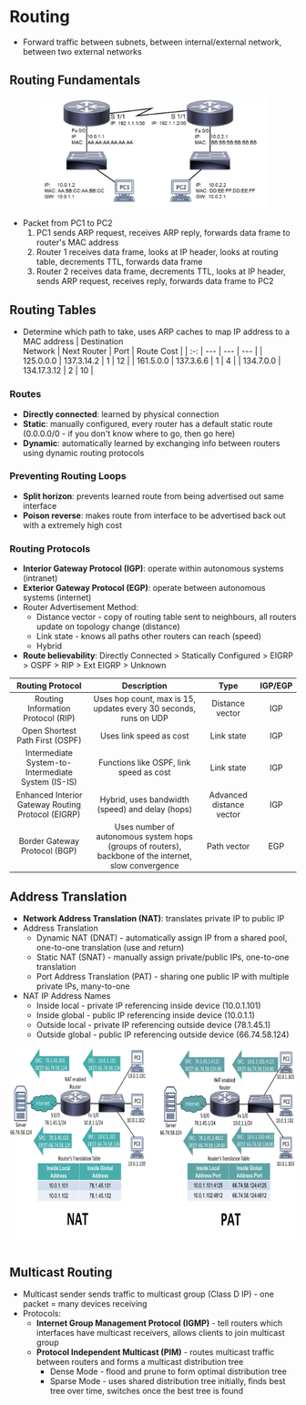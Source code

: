 # Routing
* Forward traffic between subnets, between internal/external network, between two external networks

## Routing Fundamentals
<p align="center">
    <img src="images/routing.png" width="400px" alt="Routing Example">
</p>

* Packet from PC1 to PC2
    1. PC1 sends ARP request, receives ARP reply, forwards data frame to router's MAC address
    2. Router 1 receives data frame, looks at IP header, looks at routing table, decrements TTL, forwards data frame
    3. Router 2 receives data frame, decrements TTL, looks at IP header, sends ARP request, receives reply, forwards data frame to PC2

## Routing Tables
* Determine which path to take, uses ARP caches to map IP address to a MAC address
| Destination<br>Network | Next Router | Port | Route Cost |
| :-: | --- | --- | --- |
| 125.0.0.0 | 137.3.14.2 | 1 | 12 |
| 161.5.0.0 | 137.3.6.6 | 1 | 4 |
| 134.7.0.0 | 134.17.3.12 | 2 | 10 |

### Routes
* **Directly connected**: learned by physical connection
* **Static**: manually configured, every router has a default static route (0.0.0.0/0 - if you don't know where to go, then go here)
* **Dynamic**: automatically learned by exchanging info between routers using dynamic routing protocols

### Preventing Routing Loops
* **Split horizon**: prevents learned route from being advertised out same interface
* **Poison reverse**: makes route from interface to be advertised back out with a extremely high cost

### Routing Protocols
* **Interior Gateway Protocol (IGP)**: operate within autonomous systems (intranet)
* **Exterior Gateway Protocol (EGP)**: operate between autonomous systems (internet)
* Router Advertisement Method:
    * Distance vector - copy of routing table sent to neighbours, all routers update on topology change (distance)
    * Link state - knows all paths other routers can reach (speed)
    * Hybrid
* **Route believability**: Directly Connected > Statically Configured > EIGRP > OSPF > RIP > Ext EIGRP > Unknown

| Routing Protocol | Description | Type | IGP/EGP |
| :-: | :-: | :-: | :-: |
| Routing Information Protocol (RIP) | Uses hop count, max is 15, updates every 30 seconds, runs on UDP | Distance vector | IGP |
| Open Shortest Path First (OSPF) | Uses link speed as cost | Link state | IGP |
| Intermediate System-to-Intermediate System (IS-IS) | Functions like OSPF, link speed as cost | Link state | IGP |
| Enhanced Interior Gateway Routing Protocol (EIGRP) | Hybrid, uses bandwidth (speed) and delay (hops) | Advanced distance vector | IGP |
| Border Gateway Protocol (BGP) | Uses number of autonomous system hops (groups of routers), backbone of the internet, slow convergence | Path vector | EGP |

## Address Translation
* **Network Address Translation (NAT)**: translates private IP to public IP
* Address Translation
    * Dynamic NAT (DNAT) - automatically assign IP from a shared pool, one-to-one translation (use and return)
    * Static NAT (SNAT) - manually assign private/public IPs, one-to-one translation
    * Port Address Translation (PAT) - sharing one public IP with multiple private IPs, many-to-one
* NAT IP Address Names
    * Inside local - private IP referencing inside device (10.0.1.101)
    * Inside global - public IP referencing inside device (10.0.1.1)
    * Outside local - private IP referencing outside device (78.1.45.1)
    * Outside global - public IP referencing outside device (66.74.58.124)

<p align="center">
    <img src="images/nat-pat.png" height="350px" alt="NAT/PAT Example">
</p>

## Multicast Routing
* Multicast sender sends traffic to multicast group (Class D IP) - one packet = many devices receiving
* Protocols:
    * **Internet Group Management Protocol (IGMP)** - tell routers which interfaces have multicast receivers, allows clients to join multicast group
    * **Protocol Independent Multicast (PIM)** - routes multicast traffic between routers and forms a multicast distribution tree
        * Dense Mode - flood and prune to form optimal distribution tree
        * Sparse Mode - uses shared distribution tree initially, finds best tree over time, switches once the best tree is found